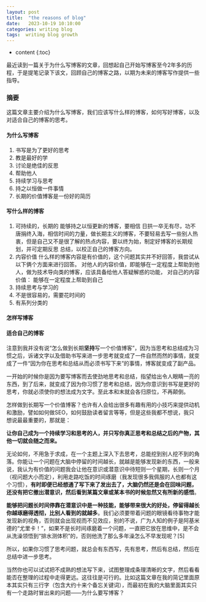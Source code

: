 ```yaml
---
layout: post
title:  "the reasons of blog"
date:   2023-10-19 10:10:00
categories: writing blog
tags:  writing blog growth
---
```


* content
{:toc}

最近读到一篇关于为什么写博客的文章，回想起自己开始写博客至今2年多的历程，于是提笔记录下该文，回顾自己的博客之路，以期为未来的博客写作提供一些指导。




### 摘要
这篇文章主要介绍为什么写博客，我们应该写什么样的博客，如何写好博客，以及对适合自己的博客的思考。


#### 为什么写博客

1. 书写是为了更好的思考
2. 教是最好的学
3. 讨论是绝佳的反思
4. 帮助他人
5. 持续学习与思考
6. 持之以恒做一件事情
7. 长期的价值博客是一份好的简历

#### 写什么样的博客

1. 可持续的，长期的
   能够持之以恒更新的博客，要相信 日拱一卒无有尽，功不唐捐终入海，相信时间的力量，做长期主义的博客，不要轻易去写一些别人热衷，但是自己又不是很了解的热点内容，要以终为始，制定好博客的长期规划，并可定期反思 
   总结，以校正自己的博客方向。
3. 内容价值
   什么样的博客内容是有价值的，这个问题其实并不好回答，我尝试从以下俩个方面来进行回答。
   对他人的内容价值，即能够在一定程度上帮助到他人，做为技术导向类的博客，应该具备给他人答疑解惑的功能，
   对自己的内容价值：
   能够在一定程度上帮助到自己
5. 持续思考与学习的
6. 不是很容易的，需要花时间的
7. 有系列分类的

#### 怎样写博客



#### 适合自己的博客

注意到我并没有说“怎么做到长期**坚持**写一个价值博客”，因为当思考和总结成为习惯之后，诉诸文字以及借助书写来进一步思考就变成了一件自然而然的事情，就变成了一件“因为你在思考和总结从而必须书写下来”的事情，博客就变成了副产品。

一开始的时候你是因为要写博客而去使劲地思考和总结，指望给出令人眼睛一亮的东西，到了后来，就变成了因为你习惯了思考和总结，因为你意识到书写是更好的思考，你就必须使你的想法成为文字。至此本和末就会各归原位，不再颠倒。

怎样做到长期写一个价值博客？也许有人会给出很多有趣有用的小技巧来提供动机和激励，譬如如何做SEO，如何鼓励读者留言等等，但是这些我都不想说，我只想说最最重要的，那就是：

**让你自己成为一个持续学习和思考的人，并只写你真正思考和总结之后的产物，其他一切就会随之而来。**

无论如何，不用急于求成，在一个主题上深入下去思考，总能挖到别人挖不到的角落。你能让一个问题在大脑中停留的时间越长，就越是能够发现新的东西，一般来说，我认为有价值的问题我会让他在意识或潜意识中待短则一个星期，长则一个月（视问题大小而定），利用走路吃饭的时间琢磨（我发现很多我佩服的人也都有这个习惯），**有时即便已经想通了写下来了发出去了，大脑仍然还是会在回味问题，还没有把它撤出潜意识，然后看到某篇文章或某本书的时候忽然又有所新的感悟**。

**能够把问题长时间停靠在潜意识中是一种技能，能够带来很大的好处，停留得越长你越琢磨得透彻，比别人看到的就越多**。我们必须要带着问题的眼镜看待事物才能发现新的视角，否则就会出现视而不见效应，别的不说，广为人知的例子是阿基米德的“尤里卡！”，如果不是长时间琢磨着一个问题，一直把它放在思维中，是不会从洗澡领悟到“排水测体积”的，否则他洗了那么多年澡怎么不早发现呢？[5]

所以，如果你习惯了思考问题，就总会有东西写，先有思考，然后有总结，然后在总结中进一步思考。

当然你也可以试试把不成熟的想法写下来，试图整理成条理清晰的文字，然后看看能否在整理的过程中走得更远。这往往是可行的。比如这篇文章在我的简记里面原本其实只有三行字（包含大约十来个备忘关键词），而最初在我的大脑里面其实只有一个走路时冒出来的问题——为什么要写博客？
